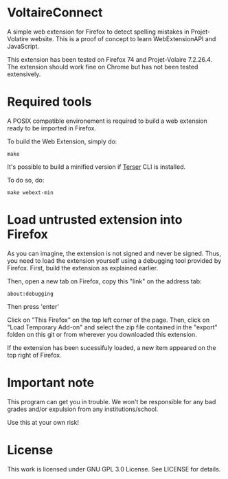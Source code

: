 # VoltaireConnect
A simple web extension for Firefox to detect spelling mistakes in 
Projet-Volatire website. This is a proof of concept to learn WebExtensionAPI and
JavaScript. 

This extension has been tested on Firefox 74 and Projet-Volaire 7.2.26.4.
The extension should work fine on Chrome but has not been tested extensively. 

# Required tools

A POSIX compatible environement is required to build a web extension ready to
be imported in Firefox.

To build the Web Extension, simply do:

`make`

It's possible to build a minified version if 
[Terser](https://www.npmjs.com/package/terser) CLI is installed.

To do so, do:

`make webext-min`

# Load untrusted extension into Firefox

As you can imagine, the extension is not signed and never be signed. Thus, you 
need to load the extension yourself using a debugging tool provided by Firefox. 
First, build the extension as explained earlier.

Then, open a new tab on Firefox, copy this "link" on the address tab:

`about:debugging`

Then press 'enter'

Click on "This Firefox" on the top left corner of the page.
Then, click on "Load Temporary Add-on" and select the zip file contained in the
"export" folden on this git or from wherever you downloaded this extension.

If the extension has been sucessifuly loaded, a new item appeared on the top
right of Firefox.

# Important note

This program can get you in trouble. We won't be responsible for any bad grades 
and/or expulsion from any institutions/school.

Use this at your own risk!

# License

This work is licensed under GNU GPL 3.0 License. See LICENSE for details.
